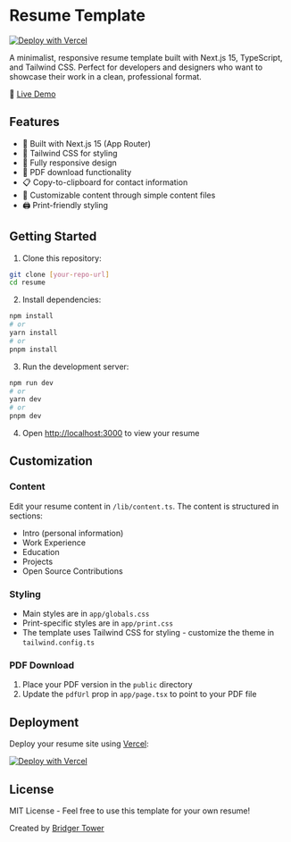 # Resume Template

[![Deploy with Vercel](https://vercel.com/button)](https://vercel.com/new/clone?repository-url=https%3A%2F%2Fgithub.com%2Fbrijr%2Fresume&project-name=resume&repository-name=resume&redirect-url=https%3A%2F%2Fgithub.com%2Fbrijr%2Fresume&demo-title=Next.js%2015%20Resume%20Tempalte%20&demo-url=https%3A%2F%2Fresume.bridger.to)

A minimalist, responsive resume template built with Next.js 15, TypeScript, and Tailwind CSS. Perfect for developers and designers who want to showcase their work in a clean, professional format.

🔗 [Live Demo](https://resume.bridger.to)

## Features

- 🚀 Built with Next.js 15 (App Router)
- 💨 Tailwind CSS for styling
- 📱 Fully responsive design
- 📄 PDF download functionality
- 📋 Copy-to-clipboard for contact information
- 🎨 Customizable content through simple content files
- 🖨 Print-friendly styling

## Getting Started

1. Clone this repository:

```bash
git clone [your-repo-url]
cd resume
```

2. Install dependencies:

```bash
npm install
# or
yarn install
# or
pnpm install
```

3. Run the development server:

```bash
npm run dev
# or
yarn dev
# or
pnpm dev
```

4. Open [http://localhost:3000](http://localhost:3000) to view your resume

## Customization

### Content

Edit your resume content in `/lib/content.ts`. The content is structured in sections:

- Intro (personal information)
- Work Experience
- Education
- Projects
- Open Source Contributions

### Styling

- Main styles are in `app/globals.css`
- Print-specific styles are in `app/print.css`
- The template uses Tailwind CSS for styling - customize the theme in `tailwind.config.ts`

### PDF Download

1. Place your PDF version in the `public` directory
2. Update the `pdfUrl` prop in `app/page.tsx` to point to your PDF file

## Deployment

Deploy your resume site using [Vercel](https://vercel.com):

[![Deploy with Vercel](https://vercel.com/button)](https://vercel.com/new/clone?repository-url=https%3A%2F%2Fgithub.com%2Fbrijr%2Fresume&project-name=resume&repository-name=resume&redirect-url=https%3A%2F%2Fgithub.com%2Fbrijr%2Fresume&demo-title=Next.js%2015%20Resume%20Tempalte%20&demo-url=https%3A%2F%2Fresume.bridger.to)

## License

MIT License - Feel free to use this template for your own resume!

Created by [Bridger Tower](https://bridger.to)
